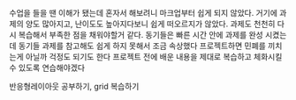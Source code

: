 <!-- 회고 -->

수업을 들을 땐 이해가 됐는데 혼자서 해보려니 마크업부터 쉽게 되지 않았다.
거기에 과제의 양도 많아지고, 난이도도 높아지다보니 쉽게 떠오르지가 않았다.
과제도 천천히 다시 복습해서 부족한 점을 채워야할거 같다.
동기들은 빠른 시간 안에 과제를 완성 시켰는데 동기들 과제를 참고해도 쉽게 하지 못해서 조금 속상했다
프로젝트하면 민폐를 끼치는게 아닐까 걱정도 되기도 한다 프로젝트 전에 배운 내용을 제대로 복습하고 체화시킬 수 있도록 연습해야겠다

반응형레이아웃 공부하기, grid 복습하기
